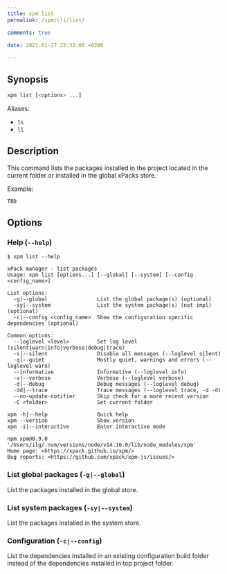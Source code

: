 ```yaml
---
title: xpm list
permalink: /xpm/cli/list/

comments: true

date: 2021-01-27 22:32:00 +0200

---
```


## Synopsis

```sh
xpm list [<options> ...]
```

Aliases:

- `ls`
- `ll`

## Description

This command lists the packages installed in the project located
in the current folder or installed in the global xPacks store.

Example:

```console
TBD
```

## Options

### Help (`--help`)

```console
$ xpm list --help

xPack manager - list packages
Usage: xpm list [options...] [--global] [--system] [--config <config_name>]

List options:
  -g|--global                List the global package(s) (optional)
  -sy|--system               List the system package(s) (not impl) (optional)
  -c|--config <config_name>  Show the configuration specific dependencies (optional)

Common options:
  --loglevel <level>         Set log level (silent|warn|info|verbose|debug|trace)
  -s|--silent                Disable all messages (--loglevel silent)
  -q|--quiet                 Mostly quiet, warnings and errors (--loglevel warn)
  --informative              Informative (--loglevel info)
  -v|--verbose               Verbose (--loglevel verbose)
  -d|--debug                 Debug messages (--loglevel debug)
  -dd|--trace                Trace messages (--loglevel trace, -d -d)
  --no-update-notifier       Skip check for a more recent version
  -C <folder>                Set current folder

xpm -h|--help                Quick help
xpm --version                Show version
xpm -i|--interactive         Enter interactive mode

npm xpm@0.9.0 '/Users/ilg/.nvm/versions/node/v14.16.0/lib/node_modules/xpm'
Home page: <https://xpack.github.io/xpm/>
Bug reports: <https://github.com/xpack/xpm-js/issues/>
```

### List global packages (`-g|--global`)

List the packages installed in the global store.

### List system packages (`-sy|--system`)

List the packages installed in the system store.

### Configuration (`-c|--config`)

List the dependencies installed in an existing configuration build folder
instead of the dependencies installed in top project folder.
